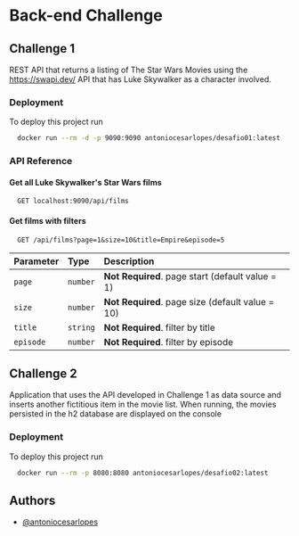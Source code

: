 
# Back-end Challenge

## Challenge 1

REST API that returns a listing of The Star Wars Movies using the https://swapi.dev/ API that has Luke Skywalker as a character involved.




### Deployment

To deploy this project run

```bash
  docker run --rm -d -p 9090:9090 antoniocesarlopes/desafio01:latest
```


### API Reference

#### Get all Luke Skywalker's Star Wars films

```http
  GET localhost:9090/api/films
```

#### Get films with filters

```http
  GET /api/films?page=1&size=10&title=Empire&episode=5
```

| Parameter | Type     | Description                       |
| :-------- | :------- | :-------------------------------- |
| `page`      | `number` | **Not Required**. page start (default value = 1)|
| `size`      | `number` | **Not Required**. page size (default value = 10)|
| `title`      | `string` | **Not Required**. filter by title |
| `episode`      | `number` | **Not Required**. filter by episode |




## Challenge 2

Application that uses the API developed in Challenge 1 as data source and inserts another fictitious item in the movie list.
When running, the movies persisted in the h2 database are displayed on the console
### Deployment

To deploy this project run

```bash
  docker run --rm -p 8080:8080 antoniocesarlopes/desafio02:latest
```


## Authors

- [@antoniocesarlopes](https://www.linkedin.com/in/antoniocesarlopes/)

